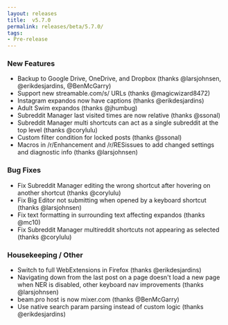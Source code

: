 ```yaml
---
layout: releases
title:  v5.7.0
permalink: releases/beta/5.7.0/
tags:
- Pre-release
---
```


### New Features

- Backup to Google Drive, OneDrive, and Dropbox (thanks @larsjohnsen, @erikdesjardins, @BenMcGarry)
- Support new streamable.com/s/ URLs (thanks @magicwizard8472)
- Instagram expandos now have captions (thanks @erikdesjardins)
- Adult Swim expandos (thanks @jhumbug)
- Subreddit Manager last visited times are now relative (thanks @ssonal)
- Subreddit Manager multi shortcuts can act as a single subreddit at the top level (thanks @corylulu)
- Custom filter condition for locked posts (thanks @ssonal)
- Macros in /r/Enhancement and /r/RESissues to add changed settings and diagnostic info (thanks @larsjohnsen)

### Bug Fixes

- Fix Subreddit Manager editing the wrong shortcut after hovering on another shortcut (thanks @corylulu)
- Fix Big Editor not submitting when opened by a keyboard shortcut (thanks @larsjohnsen)
- Fix text formatting in surrounding text affecting expandos (thanks @mc10)
- Fix Subreddit Manager multireddit shortcuts not appearing as selected (thanks @corylulu)

### Housekeeping / Other

- Switch to full WebExtensions in Firefox (thanks @erikdesjardins)
- Navigating down from the last post on a page doesn't load a new page when NER is disabled, other keyboard nav improvements (thanks @larsjohnsen)
- beam.pro host is now mixer.com (thanks @BenMcGarry)
- Use native search param parsing instead of custom logic (thanks @erikdesjardins)
